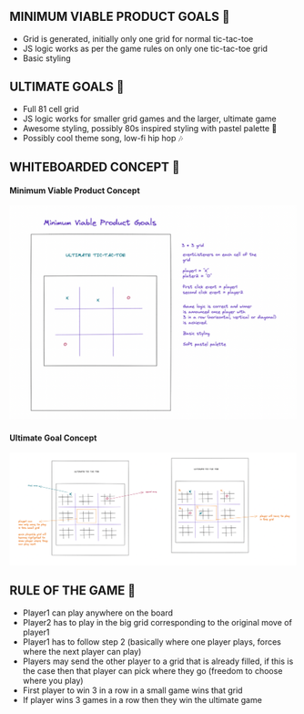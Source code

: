 <h2>MINIMUM VIABLE PRODUCT GOALS 🧩</h2>

<ul>
<li>Grid is generated, initially only one grid for normal tic-tac-toe</li>
<li>JS logic works as per the game rules on only one tic-tac-toe grid</li>
<li>Basic styling</li>
</ul>

<h2>ULTIMATE GOALS 🚀</h2>
<ul>
<li>Full 81 cell grid</li>
<li>JS logic works for smaller grid games and the larger, ultimate game</li>
<li>Awesome styling, possibly 80s inspired styling with pastel palette 🎨</li>
<li>Possibly cool theme song, low-fi hip hop 🎶</li>
</ul>

<h2>WHITEBOARDED CONCEPT 📌</h2>
<h4>Minimum Viable Product Concept</h4>
<img src="images/mvp-concept.png" /> 

<h4>Ultimate Goal Concept</h4>
<img src="images/ultimate-goal-concept.png" /> 

<h2>RULE OF THE GAME 🎲</h2>
<ul>
<li>Player1 can play anywhere on the board </li>
<li>Player2 has to play in the big grid corresponding to the original move of player1 </li>
<li>Player1 has to follow step 2 (basically where one player plays, forces where the next player can play)</li>
<li>Players may send the other player to a grid that is already filled, if  this is the case then
    that player can pick where they go (freedom to choose where you play)</li>
<li>First player to win 3 in a row in a small game wins that grid</li<>
<li>If player wins 3 games in a row then they win the ultimate game</li>

</ul>